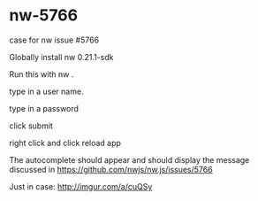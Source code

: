 # nw-5766
case for nw issue #5766

Globally install nw 0.21.1-sdk

Run this with nw .

type in a user name. 

type in a password

click submit

right click and click reload app

The autocomplete should appear and should display the message discussed in https://github.com/nwjs/nw.js/issues/5766

Just in case: http://imgur.com/a/cuQSy

